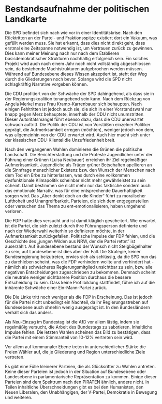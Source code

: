 # Bestandsaufnahme der politischen Landkarte

Die SPD befindet sich nach wie vor in einer Identitätskrise. Nach den Rücktritten an der Partei- und Fraktionsspitze existiert dort ein Vakuum, was gefüllt werden muss. Sie hat erkannt, dass dies nicht direkt geht, dass erstmal eine Zeitspanne notwendig ist, um Vertrauen zurück zu gewinnen. Dies kann meiner Meinung nach nur nach dem Etablieren basisdemokratischer Strukturen nachhaltig erfolgreich sein. Ein solches Projekt wird auch nach einem Jahr noch nicht vollständig abgeschlossen sein, da bestehende Machtstrukturen aufgebrochen werden müssen. Während auf Bundesebene dieses Wissen akzeptiert ist, steht der Weg durch die Gliederungen noch bevor. Solange wird die SPD nicht schlagkräftig Narrative vorgeben können.

Die CDU profitiert von der Schwäche der SPD dahingehend, als dass sie in der Regierungskoalition tonangebend sein kann. Nach dem Rückzug von Angela Merkel muss Frau Kramp-Karrenbauer sich behaupten. Nach einigen Fehltritten ist jedoch auch sie, die sich in einer Vorstandswahl nur knapp gegen Merz behauptete, innerhalb der CDU nicht unumstritten. Dieser Autoritätsmangel führt ebenso dazu, dass die CDU unerwartet schwach auftritt. Die Politik der CDU ist von Vorstößen einzelner Politiker geprägt, die Aufmerksamkeit erregen \(möchten\), weniger jedoch von dem, was allgemeinhin von der CDU erwartet wird. Auch hier macht sich unter der klassischen CDU-Klientel die Unzufriedenheit breit.

Nach den vergangenen Wahlen dominieren die Grünen die politische Landschaft. Die Berichterstattung und die Proteste Jugendlicher unter der Führung einer Grünen \(Luisa Neubauer\) erreichen ihr Ziel regelmäßiger Aufmerksamkeit. Jugendliche als Träger grüner Botschaften apellieren an die Sinnfrage menschlicher Existenz bzw. den Wunsch der Menschen nach dem Tod ein Erbe zu hinterlassen, was durch eine vollkommen dysfunktionale Klimapolitik scheinbar nicht mehr gewährleistet zu sein scheint. Damit bestimmen sie nicht mehr nur das faktische sondern auch das emotionale Narrativ, was für eine entsprechende Dauerhaftigkeit sorgen wird. Das „Aber denkt doch an die Kinder“ führt zu moralischer Lufthoheit und Unangreifbarkeit. Parteien, die sich dem entgegenstellen oder versuchen das Thema zu ent-emotionalisieren, haben umgehend verloren.

Die FDP hatte dies versucht und ist damit kläglich gescheitert. Wie erwartet ist die Partei, die sich zuletzt durch ihre Führungsperson definierte und nach der Wiederwahl weiterhin so definieren möchte, in der Aufmerksamkeit zurückgefallen. Politische Impulse der FDP fehlen, und die Geschichte des „jungen Wilden aus NRW, der die Partei rettet“ ist auserzählt. Auf Bundesebene bestand der Wunsch nicht Steigbügelhalter zu sein, auf Landesebene ist dies aber der Fall. Die Strategie, keiner Bundesregierung beizutreten, erwies sich als schlüssig, da die SPD nun das zu durchleben scheint, was die FDP verhindern wollte und verhindert hat - nämlich als schwächeres Regierungsmitglied unsichtbar zu sein, bzw. alle negativen Entscheidungen zugeschrieben zu bekommen. Demnach scheint die neutrale weniger sichtbarere Position durchaus die bessere Entscheidung zu sein. Dass keine Profilbildung stattfindet, führe ich auf die inhärente Schwäche einer Ein-Mann-Partei zurück.

Die Die Linke tritt noch weniger als die FDP in Erscheinung. Das ist jedoch für die Partei nicht unbedingt ein Nachteil, da ihr Regierungsstreben auf Bundesebene auch ohnehin wenig ausgeprägt ist. In den Bundesländern verhält sich das anders.

Als Neu-Einzug im Bundestag ist die AfD vor allem lästig, indem sie regelmäßig versucht, die Arbeit des Bundestags zu sabotieren. Inhaltliche Impulse fehlen. Die letzten Wahlen scheinen das Bild zu bestätigen, dass die Partei mit einem Stimmanteil von 10-12% vertreten sein wird.

Vor allem auf kommunaler Ebene treten in unterschiedlicher Stärke die Freien Wähler auf, die je Gliederung und Region unterschiedliche Ziele vertreten.

Es gibt eine Fülle kleinerer Parteien, die als Glücksritter zu Wahlen antreten. Keine dieser Parteien ist jedoch in der Situation auf Bundesebene oder Landesebene in parlamentarische Repräsentation zu kommen. Einige dieser Parteien sind dem Spektrum nach den PIRATEN ähnlich, andere nicht. In Teilen inhaltliche Überschneidungen gibt es bei den Humanisten, den Neuen Liberalen, den Unabhängigen, der V-Partei, Demokratie in Bewegung und weiteren.

